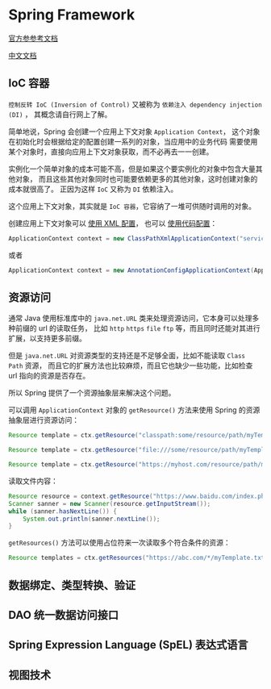 # Spring Framework

[官方参参考文档](https://docs.spring.io/spring-framework/docs/current/reference/html/)

[中文文档](https://www.cntofu.com/book/95/index.html)

## IoC 容器

`控制反转 IoC (Inversion of Control)` 
又被称为 `依赖注入 dependency injection (DI)` ，
其概念请自行网上了解。

简单地说，Spring 会创建一个应用上下文对象 `Application Context`，
这个对象在初始化时会根据给定的配置创建一系列的对象，当应用中的业务代码
需要使用某个对象时，直接向应用上下文对象获取，而不必再去一一创建。

实例化一个简单对象的成本可能不高，但是如果这个要实例化的对象中包含大量其他对象，
而且这些其他对象同时也可能要依赖更多的其他对象，这时创建对象的成本就很高了。
正因为这样 `IoC` 又称为 `DI` 依赖注入。

这个应用上下文对象，其实就是 `IoC 容器`，它容纳了一堆可供随时调用的对象。

创建应用上下文对象可以
[使用 XML 配置](https://docs.spring.io/spring-framework/docs/current/reference/html/core.html#beans-factory-instantiation )，
也可以 
[使用代码配置](https://docs.spring.io/spring-framework/docs/current/reference/html/core.html#beans-java )：
```java
ApplicationContext context = new ClassPathXmlApplicationContext("services.xml");
```
或者
```java
ApplicationContext context = new AnnotationConfigApplicationContext(AppConfig.class);
```
## 资源访问

通常 Java 使用标准库中的 `java.net.URL` 类来处理资源访问，它本身可以处理多种前缀的 url 的读取任务，
比如 `http` `https` `file` `ftp` 等，而且同时还能对其进行扩展，以支持更多前缀。

但是 `java.net.URL` 对资源类型的支持还是不足够全面，比如不能读取 `Class Path` 资源，
而且它的扩展方法也比较麻烦，而且它也缺少一些功能，比如检查 url 指向的资源是否存在。

所以 Spring 提供了一个资源抽象层来解决这个问题。

可以调用 `ApplicationContext` 对象的 `getResource()` 方法来使用 Spring 的资源抽象层进行资源访问：

```java
Resource template = ctx.getResource("classpath:some/resource/path/myTemplate.txt");
```
```java
Resource template = ctx.getResource("file:///some/resource/path/myTemplate.txt");
```
```java
Resource template = ctx.getResource("https://myhost.com/resource/path/myTemplate.txt");
```

读取文件内容：
```java
Resource resource = context.getResource("https://www.baidu.com/index.php");
Scanner sanner = new Scanner(resource.getInputStream());
while (sanner.hasNextLine()) {
    System.out.println(sanner.nextLine());
}
```

`getResources()` 方法可以使用占位符来一次读取多个符合条件的资源：
```java
Resource templates = ctx.getResources("https://abc.com/*/myTemplate.txt");
```

## 数据绑定、类型转换、验证
## DAO 统一数据访问接口
## Spring Expression Language (SpEL) 表达式语言
## 视图技术